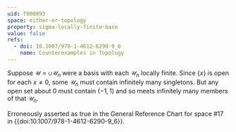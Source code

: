 ```yaml
---
uid: T000893
space: either-or-topology
property: sigma-locally-finite-base
value: false
refs:
  - doi: 10.1007/978-1-4612-6290-9_6
    name: Counterexamples in Topology
---
```

Suppose $\mathcal{U} = \cup \mathcal{U}_n$ were a basis with each $\mathcal{U}_n$ locally finite. Since $\{x\}$ is open for each $x \neq 0$, some $\mathcal{U}_n$ must contain infinitely many singletons. But any open set about $0$ must contain $(-1,1)$ and so meets infinitely many members of that $\mathcal{U}_n$.

Erroneously asserted as true in the General Reference Chart for space #17 in
{{doi:10.1007/978-1-4612-6290-9_6}}.
